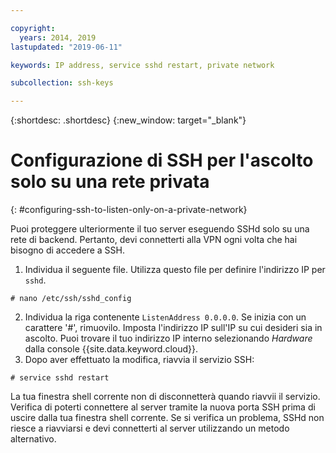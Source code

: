 ```yaml
---

copyright:
  years: 2014, 2019
lastupdated: "2019-06-11"

keywords: IP address, service sshd restart, private network

subcollection: ssh-keys

---
```


{:shortdesc: .shortdesc}
{:new_window: target="_blank"}

# Configurazione di SSH per l'ascolto solo su una rete privata
{: #configuring-ssh-to-listen-only-on-a-private-network}

Puoi proteggere ulteriormente il tuo server eseguendo SSHd solo su una rete di backend. Pertanto, devi connetterti alla VPN ogni volta che hai bisogno di accedere a SSH.

1. Individua il seguente file. Utilizza questo file per definire l'indirizzo IP per `sshd`.
```
# nano /etc/ssh/sshd_config
```

2. Individua la riga contenente `ListenAddress 0.0.0.0`. Se inizia con un carattere '#', rimuovilo. Imposta l'indirizzo IP sull'IP su cui desideri sia in ascolto. Puoi trovare il tuo indirizzo IP interno selezionando *Hardware* dalla console {{site.data.keyword.cloud}}.
3. Dopo aver effettuato la modifica, riavvia il servizio SSH:
```
# service sshd restart
```

La tua finestra shell corrente non di disconnetterà quando riavvii il servizio. Verifica di poterti connettere al server tramite la nuova porta SSH prima di uscire dalla tua finestra shell corrente. Se si verifica un problema, SSHd non riesce a riavviarsi e devi connetterti al server utilizzando un metodo alternativo.
